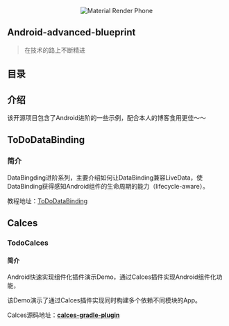 <p align="center">
<img src="https://raw.githubusercontent.com/DobbyTang/MarkdownRes/master/github/android_advanced_blueprint_img.jpg" alt="Material Render Phone">
</p>

## Android-advanced-blueprint

> 在技术的路上不断精进

## 目录



## 介绍

该开源项目包含了Android进阶的一些示例，配合本人的博客食用更佳～～



## ToDoDataBinding

### 简介

DataBingding进阶系列，主要介绍如何让DataBinding兼容LiveData，使DataBinding获得感知Android组件的生命周期的能力（lifecycle-aware）。

教程地址：[ToDoDataBinding](http://tangpj.com/2018/05/12/data_binding_compiler_v2_1/)



## Calces

### TodoCalces

#### 简介

Android快速实现组件化插件演示Demo，通过Calces插件实现Android组件化功能，

该Demo演示了通过Calces插件实现同时构建多个依赖不同模块的App。

Calces源码地址：[**calces-gradle-plugin**](https://github.com/Tangpj/calces-gradle-plugin)